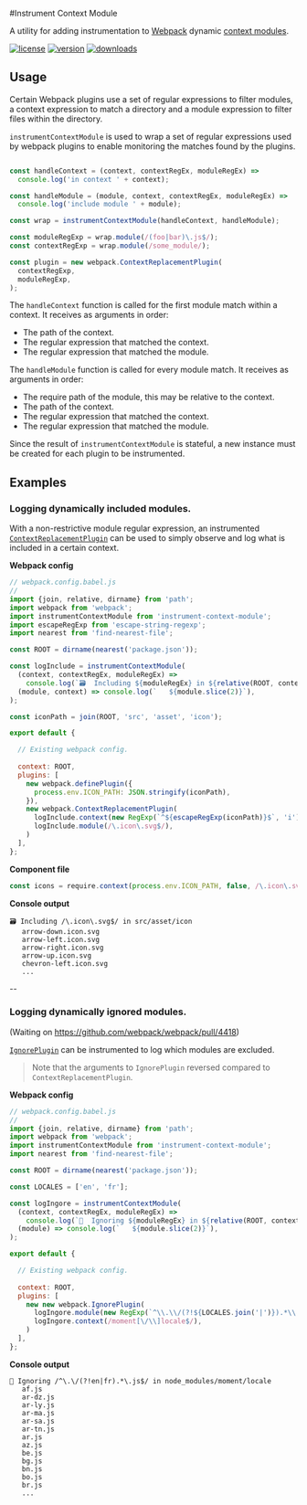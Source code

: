 #Instrument Context Module

A utility for adding instrumentation to [Webpack] dynamic [context modules](https://webpack.js.org/guides/dependency-management/#require-context).

[![license](http://img.shields.io/npm/l/instrument-context-module.svg?style=flat)](https://www.npmjs.com/package/instrument-context-module)
[![version](http://img.shields.io/npm/v/instrument-context-module.svg?style=flat)](https://www.npmjs.com/package/instrument-context-module)
[![downloads](http://img.shields.io/npm/dm/instrument-context-module.svg?style=flat)](https://www.npmjs.com/package/instrument-context-module)

## Usage

Certain Webpack plugins use a set of regular expressions to filter modules, a context expression to match a directory and a module expression to filter files within the directory.

`instrumentContextModule` is used to wrap a set of regular expressions used by webpack plugins to enable monitoring the matches found by the plugins.

```js

const handleContext = (context, contextRegEx, moduleRegEx) =>
  console.log('in context ' + context);

const handleModule = (module, context, contextRegEx, moduleRegEx) =>
  console.log('include module ' + module);

const wrap = instrumentContextModule(handleContext, handleModule);

const moduleRegExp = wrap.module(/(foo|bar)\.js$/);
const contextRegExp = wrap.module(/some_module/);

const plugin = new webpack.ContextReplacementPlugin(
  contextRegExp,
  moduleRegExp,
);
```

The `handleContext` function is called for the first module match within a context. It receives as arguments in order:
 - The path of the context.
 - The regular expression that matched the context.
 - The regular expression that matched the module.

The `handleModule` function is called for every module match. It receives as arguments in order:

 - The require path of the module, this may be relative to the context.
 - The path of the context.
 - The regular expression that matched the context.
 - The regular expression that matched the module.

 Since the result of `instrumentContextModule` is stateful, a new instance must be created for each plugin to be instrumented.

## Examples

### Logging dynamically included modules.

With a non-restrictive module regular expression, an instrumented [`ContextReplacementPlugin`] can be used to simply observe and log what is included in a certain context.

**Webpack config**

```js
// webpack.config.babel.js
// 
import {join, relative, dirname} from 'path';
import webpack from 'webpack';
import instrumentContextModule from 'instrument-context-module';
import escapeRegExp from 'escape-string-regexp';
import nearest from 'find-nearest-file';

const ROOT = dirname(nearest('package.json'));

const logInclude = instrumentContextModule(
  (context, contextRegEx, moduleRegEx) =>
    console.log(`🗃  Including ${moduleRegEx} in ${relative(ROOT, context)}`),
  (module, context) => console.log(`   ${module.slice(2)}`),
);

const iconPath = join(ROOT, 'src', 'asset', 'icon');

export default {

  // Existing webpack config.
  
  context: ROOT,
  plugins: [
    new webpack.definePlugin({
      process.env.ICON_PATH: JSON.stringify(iconPath),
    }),
    new webpack.ContextReplacementPlugin(
      logInclude.context(new RegExp(`^${escapeRegExp(iconPath)}$`, 'i')),
      logInclude.module(/\.icon\.svg$/),
    )
  ],
};
```

**Component file**

```js
const icons = require.context(process.env.ICON_PATH, false, /\.icon\.svg$/);
```

**Console output**

```
🗃 Including /\.icon\.svg$/ in src/asset/icon
   arrow-down.icon.svg
   arrow-left.icon.svg
   arrow-right.icon.svg
   arrow-up.icon.svg
   chevron-left.icon.svg
   ...
```

--

### Logging dynamically ignored modules.

(Waiting on https://github.com/webpack/webpack/pull/4418)

[`IgnorePlugin`] can be instrumented to log which modules are excluded.

> Note that the arguments to `IgnorePlugin` reversed compared to `ContextReplacementPlugin`.

**Webpack config**

```js
// webpack.config.babel.js
// 
import {join, relative, dirname} from 'path';
import webpack from 'webpack';
import instrumentContextModule from 'instrument-context-module';
import nearest from 'find-nearest-file';

const ROOT = dirname(nearest('package.json'));

const LOCALES = ['en', 'fr'];

const logIngore = instrumentContextModule(
  (context, contextRegEx, moduleRegEx) =>
    console.log(`🚫  Ignoring ${moduleRegEx} in ${relative(ROOT, context)}`),
  (module) => console.log(`   ${module.slice(2)}`),
);

export default {

  // Existing webpack config.
  
  context: ROOT,
  plugins: [
    new new webpack.IgnorePlugin(
      logIngore.module(new RegExp(`^\\.\\/(?!${LOCALES.join('|')}).*\\.js$`)),
      logIngore.context(/moment[\/\\]locale$/),
    )
  ],
};
```

**Console output**

```
🚫 Ignoring /^\.\/(?!en|fr).*\.js$/ in node_modules/moment/locale
   af.js
   ar-dz.js
   ar-ly.js
   ar-ma.js
   ar-sa.js
   ar-tn.js
   ar.js
   az.js
   be.js
   bg.js
   bn.js
   bo.js
   br.js
   ...
```


[Webpack]: https://webpack.github.io
[context modules]: https://webpack.js.org/guides/dependency-management/#require-contextextract-text-webpack-plugin
[`ContextReplacementPlugin`]: https://github.com/webpack/docs/wiki/list-of-plugins#contextreplacementplugin
[`IgnorePlugin`]: https://github.com/webpack/docs/wiki/list-of-plugins#ignoreplugin
